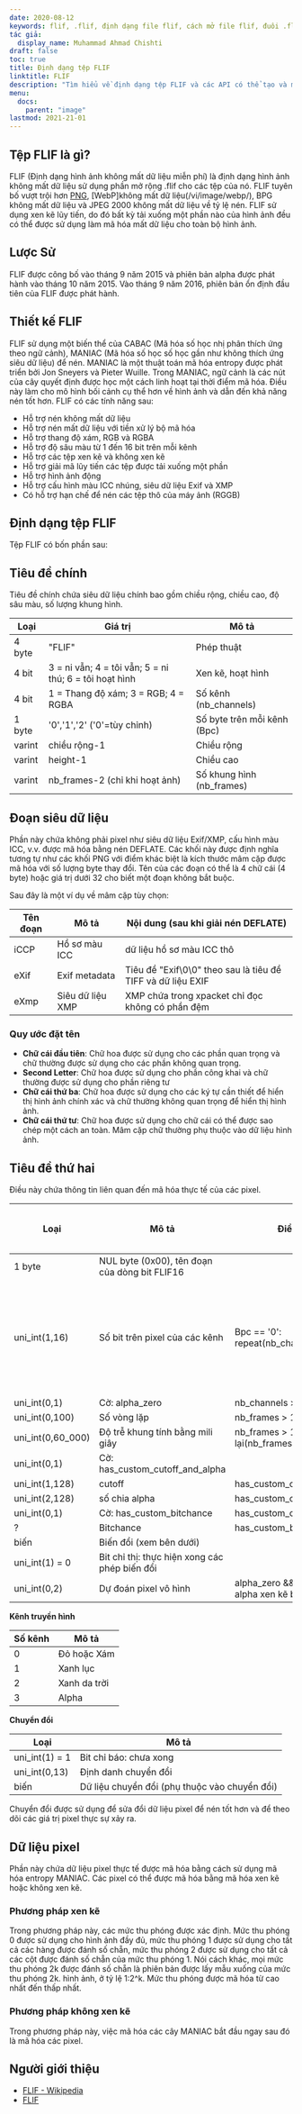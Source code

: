 ```yaml
---
date: 2020-08-12
keywords: flif, .flif, định dạng file flif, cách mở file flif, đuôi .flif, đuôi flif
tác giả:
  display_name: Muhammad Ahmad Chishti
draft: false
toc: true
title: Định dạng tệp FLIF
linktitle: FLIF
description: "Tìm hiểu về định dạng tệp FLIF và các API có thể tạo và mở tệp FLIF."
menu:
  docs:
    parent: "image"
lastmod: 2021-21-01
---
```


## Tệp FLIF là gì? ##

FLIF (Định dạng hình ảnh không mất dữ liệu miễn phí) là định dạng hình ảnh không mất dữ liệu sử dụng phần mở rộng .flif cho các tệp của nó. FLIF tuyên bố vượt trội hơn [PNG](/vi/image/png/), [WebP]không mất dữ liệu(/vi/image/webp/), BPG không mất dữ liệu và JPEG 2000 không mất dữ liệu về tỷ lệ nén. FLIF sử dụng xen kẽ lũy tiến, do đó bất kỳ tải xuống một phần nào của hình ảnh đều có thể được sử dụng làm mã hóa mất dữ liệu cho toàn bộ hình ảnh.

## Lược Sử ##

FLIF được công bố vào tháng 9 năm 2015 và phiên bản alpha được phát hành vào tháng 10 năm 2015. Vào tháng 9 năm 2016, phiên bản ổn định đầu tiên của FLIF được phát hành.

## Thiết kế FLIF ##

FLIF sử dụng một biến thể của CABAC (Mã hóa số học nhị phân thích ứng theo ngữ cảnh), MANIAC (Mã hóa số học số học gần như không thích ứng siêu dữ liệu) để nén. MANIAC là một thuật toán mã hóa entropy được phát triển bởi Jon Sneyers và Pieter Wuille. Trong MANIAC, ngữ cảnh là các nút của cây quyết định được học một cách linh hoạt tại thời điểm mã hóa. Điều này làm cho mô hình bối cảnh cụ thể hơn về hình ảnh và dẫn đến khả năng nén tốt hơn. FLIF có các tính năng sau:

- Hỗ trợ nén không mất dữ liệu
- Hỗ trợ nén mất dữ liệu với tiền xử lý bộ mã hóa
- Hỗ trợ thang độ xám, RGB và RGBA
- Hỗ trợ độ sâu màu từ 1 đến 16 bit trên mỗi kênh
- Hỗ trợ các tệp xen kẽ và không xen kẽ
- Hỗ trợ giải mã lũy tiến các tệp được tải xuống một phần
- Hỗ trợ hình ảnh động
- Hỗ trợ cấu hình màu ICC nhúng, siêu dữ liệu Exif và XMP
- Có hỗ trợ hạn chế để nén các tệp thô của máy ảnh (RGGB)

## Định dạng tệp FLIF ##

Tệp FLIF có bốn phần sau:

## Tiêu đề chính ##

Tiêu đề chính chứa siêu dữ liệu chính bao gồm chiều rộng, chiều cao, độ sâu màu, số lượng khung hình.

|Loại|Giá trị|Mô tả|
|---|---|---|
|4 byte|"FLIF"|Phép thuật|
|4 bit|3 = ni vẫn; 4 = tôi vẫn; 5 = ni thú; 6 = tôi hoạt hình|Xen kẽ, hoạt hình|
|4 bit|1 = Thang độ xám; 3 = RGB; 4 = RGBA|Số kênh (nb_channels)|
|1 byte|'0','1','2' ('0'=tùy chỉnh)|Số byte trên mỗi kênh (Bpc)|
|varint|chiều rộng-1|Chiều rộng|
|varint|height-1|Chiều cao|
|varint|nb_frames-2 (chỉ khi hoạt ảnh)|Số khung hình (nb_frames)|

## Đoạn siêu dữ liệu ##

Phần này chứa không phải pixel như siêu dữ liệu Exif/XMP, cấu hình màu ICC, v.v. được mã hóa bằng nén DEFLATE. Các khối này được định nghĩa tương tự như các khối PNG với điểm khác biệt là kích thước mâm cặp được mã hóa với số lượng byte thay đổi. Tên của các đoạn có thể là 4 chữ cái (4 byte) hoặc giá trị dưới 32 cho biết một đoạn không bắt buộc.

Sau đây là một ví dụ về mâm cặp tùy chọn:

|Tên đoạn|Mô tả|Nội dung (sau khi giải nén DEFLATE)|
|---|---|---|
|iCCP|Hồ sơ màu ICC|dữ liệu hồ sơ màu ICC thô|
|eXif|Exif metadata|Tiêu đề "Exif\0\0" theo sau là tiêu đề TIFF và dữ liệu EXIF|
|eXmp|Siêu dữ liệu XMP|XMP chứa trong xpacket chỉ đọc không có phần đệm|

### Quy ước đặt tên ###

- **Chữ cái đầu tiên**: Chữ hoa được sử dụng cho các phần quan trọng và chữ thường được sử dụng cho các phần không quan trọng.
- **Second Letter**: Chữ hoa được sử dụng cho phần công khai và chữ thường được sử dụng cho phần riêng tư
- **Chữ cái thứ ba**: Chữ hoa được sử dụng cho các ký tự cần thiết để hiển thị hình ảnh chính xác và chữ thường không quan trọng để hiển thị hình ảnh.
- **Chữ cái thứ tư**: Chữ hoa được sử dụng cho chữ cái có thể được sao chép một cách an toàn. Mâm cặp chữ thường phụ thuộc vào dữ liệu hình ảnh.

## Tiêu đề thứ hai ##

Điều này chứa thông tin liên quan đến mã hóa thực tế của các pixel.

|Loại|Mô tả|Điều kiện|Giá trị mặc định|
|---|---|---|---|
|1 byte|NUL byte (0x00), tên đoạn của dòng bit FLIF16||
|uni_int(1,16)|Số bit trên pixel của các kênh|Bpc == '0': repeat(nb_channels)|8 nếu Bpc == '1', 16 nếu Bpc == '2'|
|uni_int(0,1)|Cờ: alpha_zero|nb_channels > 3|0|
|uni_int(0,100)|Số vòng lặp|nb_frames > 1||
|uni_int(0,60_000)|Độ trễ khung tính bằng mili giây|nb_frames > 1: lặp lại(nb_frames)|
|uni_int(0,1)|Cờ: has_custom_cutoff_and_alpha|||
|uni_int(1,128)|cutoff|has_custom_cutoff_and_alpha|2|
|uni_int(2,128)|số chia alpha|has_custom_cutoff_and_alpha|19|
|uni_int(0,1)|Cờ: has_custom_bitchance|has_custom_cutoff_and_alpha|0|
|?|Bitchance|has_custom_bitchance||
|biến|Biến đổi (xem bên dưới)|||
|uni_int(1) = 0|Bit chỉ thị: thực hiện xong các phép biến đổi|||
|uni_int(0,2)|Dự đoán pixel vô hình|alpha_zero && phạm vi && alpha xen kẽ bao gồm 0||

**Kênh truyền hình**

|Số kênh|Mô tả|
|---|----|
|0|Đỏ hoặc Xám|
|1|Xanh lục|
|2|Xanh da trời|
|3|Alpha|

**Chuyển đổi**

|Loại|Mô tả|
|---|---|
|uni_int(1) = 1|Bit chỉ báo: chưa xong|
|uni_int(0,13)|Định danh chuyển đổi|
|biến|Dữ liệu chuyển đổi (phụ thuộc vào chuyển đổi)|

Chuyển đổi được sử dụng để sửa đổi dữ liệu pixel để nén tốt hơn và để theo dõi các giá trị pixel thực sự xảy ra.

## Dữ liệu pixel ##

Phần này chứa dữ liệu pixel thực tế được mã hóa bằng cách sử dụng mã hóa entropy MANIAC. Các pixel có thể được mã hóa bằng mã hóa xen kẽ hoặc không xen kẽ.

### Phương pháp xen kẽ ###

Trong phương pháp này, các mức thu phóng được xác định. Mức thu phóng 0 được sử dụng cho hình ảnh đầy đủ, mức thu phóng 1 được sử dụng cho tất cả các hàng được đánh số chẵn, mức thu phóng 2 được sử dụng cho tất cả các cột được đánh số chẵn của mức thu phóng 1. Nói cách khác, mọi mức thu phóng 2k được đánh số chẵn là phiên bản được lấy mẫu xuống của mức thu phóng 2k. hình ảnh, ở tỷ lệ 1:2^k. Mức thu phóng được mã hóa từ cao nhất đến thấp nhất.

### Phương pháp không xen kẽ ###

Trong phương pháp này, việc mã hóa các cây MANIAC bắt đầu ngay sau đó là mã hóa các pixel.

## Người giới thiệu ##

- [FLIF - Wikipedia](https://en.wikipedia.org/wiki/Free_Lossless_Image_Format)
- [FLIF](http://flif.info/)


